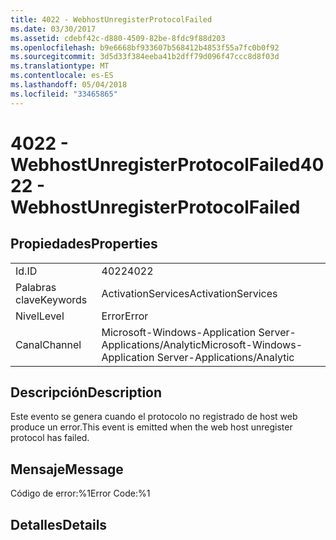 ```yaml
---
title: 4022 - WebhostUnregisterProtocolFailed
ms.date: 03/30/2017
ms.assetid: cdebf42c-d880-4509-82be-8fdc9f88d203
ms.openlocfilehash: b9e6668bf933607b568412b4853f55a7fc0b0f92
ms.sourcegitcommit: 3d5d33f384eeba41b2dff79d096f47ccc8d8f03d
ms.translationtype: MT
ms.contentlocale: es-ES
ms.lasthandoff: 05/04/2018
ms.locfileid: "33465865"
---
```

# <a name="4022---webhostunregisterprotocolfailed"></a><span data-ttu-id="f4abb-102">4022 - WebhostUnregisterProtocolFailed</span><span class="sxs-lookup"><span data-stu-id="f4abb-102">4022 - WebhostUnregisterProtocolFailed</span></span>
## <a name="properties"></a><span data-ttu-id="f4abb-103">Propiedades</span><span class="sxs-lookup"><span data-stu-id="f4abb-103">Properties</span></span>  
  
|||  
|-|-|  
|<span data-ttu-id="f4abb-104">Id.</span><span class="sxs-lookup"><span data-stu-id="f4abb-104">ID</span></span>|<span data-ttu-id="f4abb-105">4022</span><span class="sxs-lookup"><span data-stu-id="f4abb-105">4022</span></span>|  
|<span data-ttu-id="f4abb-106">Palabras clave</span><span class="sxs-lookup"><span data-stu-id="f4abb-106">Keywords</span></span>|<span data-ttu-id="f4abb-107">ActivationServices</span><span class="sxs-lookup"><span data-stu-id="f4abb-107">ActivationServices</span></span>|  
|<span data-ttu-id="f4abb-108">Nivel</span><span class="sxs-lookup"><span data-stu-id="f4abb-108">Level</span></span>|<span data-ttu-id="f4abb-109">Error</span><span class="sxs-lookup"><span data-stu-id="f4abb-109">Error</span></span>|  
|<span data-ttu-id="f4abb-110">Canal</span><span class="sxs-lookup"><span data-stu-id="f4abb-110">Channel</span></span>|<span data-ttu-id="f4abb-111">Microsoft-Windows-Application Server-Applications/Analytic</span><span class="sxs-lookup"><span data-stu-id="f4abb-111">Microsoft-Windows-Application Server-Applications/Analytic</span></span>|  
  
## <a name="description"></a><span data-ttu-id="f4abb-112">Descripción</span><span class="sxs-lookup"><span data-stu-id="f4abb-112">Description</span></span>  
 <span data-ttu-id="f4abb-113">Este evento se genera cuando el protocolo no registrado de host web produce un error.</span><span class="sxs-lookup"><span data-stu-id="f4abb-113">This event is emitted when the web host unregister protocol has failed.</span></span>  
  
## <a name="message"></a><span data-ttu-id="f4abb-114">Mensaje</span><span class="sxs-lookup"><span data-stu-id="f4abb-114">Message</span></span>  
 <span data-ttu-id="f4abb-115">Código de error:%1</span><span class="sxs-lookup"><span data-stu-id="f4abb-115">Error Code:%1</span></span>  
  
## <a name="details"></a><span data-ttu-id="f4abb-116">Detalles</span><span class="sxs-lookup"><span data-stu-id="f4abb-116">Details</span></span>
